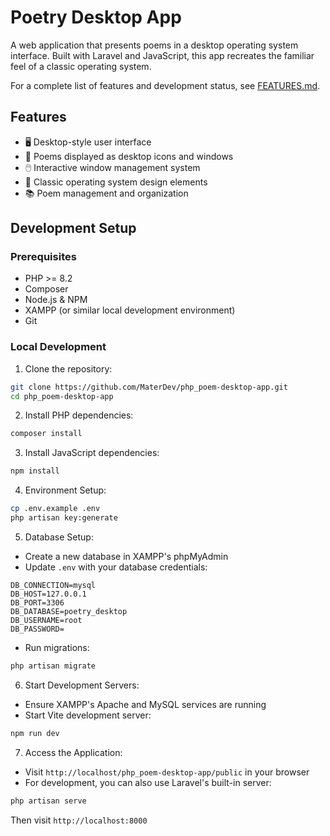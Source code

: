 # Poetry Desktop App

A web application that presents poems in a desktop operating system interface. Built with Laravel and JavaScript, this app recreates the familiar feel of a classic operating system.

For a complete list of features and development status, see [FEATURES.md](FEATURES.md).

## Features

- 🖥️ Desktop-style user interface
- 📝 Poems displayed as desktop icons and windows
- 🖱️ Interactive window management system
- 🎨 Classic operating system design elements
- 📚 Poem management and organization

## Development Setup

### Prerequisites

- PHP >= 8.2
- Composer
- Node.js & NPM
- XAMPP (or similar local development environment)
- Git

### Local Development

1. Clone the repository:
```bash
git clone https://github.com/MaterDev/php_poem-desktop-app.git
cd php_poem-desktop-app
```

2. Install PHP dependencies:
```bash
composer install
```

3. Install JavaScript dependencies:
```bash
npm install
```

4. Environment Setup:
```bash
cp .env.example .env
php artisan key:generate
```

5. Database Setup:
- Create a new database in XAMPP's phpMyAdmin
- Update `.env` with your database credentials:
```
DB_CONNECTION=mysql
DB_HOST=127.0.0.1
DB_PORT=3306
DB_DATABASE=poetry_desktop
DB_USERNAME=root
DB_PASSWORD=
```
- Run migrations:
```bash
php artisan migrate
```

6. Start Development Servers:
- Ensure XAMPP's Apache and MySQL services are running
- Start Vite development server:
```bash
npm run dev
```

7. Access the Application:
- Visit `http://localhost/php_poem-desktop-app/public` in your browser
- For development, you can also use Laravel's built-in server:
```bash
php artisan serve
```
Then visit `http://localhost:8000`
